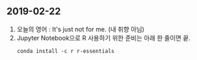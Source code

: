 ﻿
2019-02-22
--------------

1.  오늘의 영어 : It's just not for me. (내 취향 아님)
2.  Jupyter Notebook으로 R 사용하기 위한 준비는 아래 한 줄이면 끝.
	``` 
	conda install -c r r-essentials 
	```
